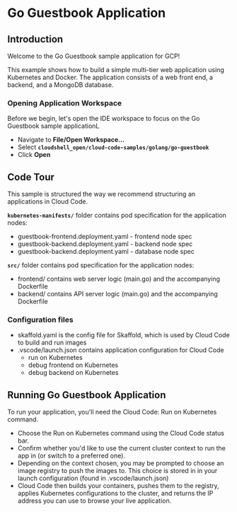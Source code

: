 # Go Guestbook Application #

## Introduction ##

Welcome to the Go Guestbook sample application for GCP!

This example shows how to build a simple multi-tier web application using
Kubernetes and Docker. The application consists of a web front end, a backend, and a MongoDB database.

### Opening Application Workspace ###

Before we begin, let's open the IDE workspace to focus on the Go Guestbook sample applicationL

* Navigate to **File/Open Workspace...**
* Select **`cloudshell_open/cloud-code-samples/golang/go-guestbook`**
* Click **Open**


## Code Tour ##

This sample is structured the way we recommend structuring an applications in Cloud Code.

**`kubernetes-manifests/`** folder contains pod specification for the application nodes:
* <walkthrough-editor-open-file filePath="cloudshell_open/cloud-code-samples/golang/go-guestbook/kubernetes-manifests/guestbook-frontend.deployment.yaml">guestbook-frontend.deployment.yaml</walkthrough-editor-open-file> - frontend node spec
* <walkthrough-editor-open-file filePath="cloudshell_open/cloud-code-samples/golang/go-guestbook/kubernetes-manifests/guestbook-backend.deployment.yaml">guestbook-backend.deployment.yaml</walkthrough-editor-open-file> - backend node spec
* <walkthrough-editor-open-file filePath="cloudshell_open/cloud-code-samples/golang/go-guestbook/kubernetes-manifests/guestbook-backend.deployment.yaml">guestbook-backend.deployment.yaml</walkthrough-editor-open-file> - database node spec

**`src/`** folder contains pod specification for the application nodes:

* frontend/ contains web server logic (<walkthrough-editor-open-file filePath="cloudshell_open/cloud-code-samples/golang/go-guestbook/src/frontend/main.go">main.go</walkthrough-editor-open-file>)
and the accompanying <walkthrough-editor-open-file filePath="cloudshell_open/cloud-code-samples/golang/go-guestbook/src/frontend/Dockerfile">Dockerfile</walkthrough-editor-open-file> 
* backend/ contains API server logic (<walkthrough-editor-open-file filePath="cloudshell_open/cloud-code-samples/golang/go-guestbook/src/backend/main.go">main.go</walkthrough-editor-open-file>)
and the accompanying <walkthrough-editor-open-file filePath="cloudshell_open/cloud-code-samples/golang/go-guestbook/src/backend/Dockerfile">Dockerfile</walkthrough-editor-open-file> 

### Configuration files ###

* <walkthrough-editor-open-file filePath="cloudshell_open/cloud-code-samples/golang/go-guestbook/skaffold.yaml">skaffold.yaml</walkthrough-editor-open-file> is the config file for Skaffold, which is used by Cloud Code to build and run images
* <walkthrough-editor-open-file filePath="cloudshell_open/cloud-code-samples/golang/go-guestbook/.vscode/launch.json">.vscode/launch.json</walkthrough-editor-open-file> contains application configuration for Cloud Code
  * <walkthrough-editor-select-line filePath="cloudshell_open/cloud-code-samples/golang/go-guestbook/.vscode/launch.json" startLine="4" endLine="12" startCharacterOffset="0" endCharacterOffset="0">run on Kubernetes</walkthrough-editor-select-line>
  * <walkthrough-editor-select-line filePath="cloudshell_open/cloud-code-samples/golang/go-guestbook/.vscode/launch.json" startLine="14" endLine="25" startCharacterOffset="0" endCharacterOffset="0">debug frontend on Kubernetes</walkthrough-editor-select-line>
  * <walkthrough-editor-select-line filePath="cloudshell_open/cloud-code-samples/golang/go-guestbook/.vscode/launch.json" startLine="27" endLine="38" startCharacterOffset="0" endCharacterOffset="0">debug backend on Kubernetes</walkthrough-editor-select-line>

## Running Go Guestbook Application ##

To run your application, you'll need the Cloud Code: Run on Kubernetes command.

* Choose the Run on Kubernetes command using the Cloud Code status bar.
* Confirm whether you'd like to use the current cluster context to run the app in (or switch to a preferred one).
* Depending on the context chosen, you may be prompted to choose an image registry to push the images to. This choice is stored in in your launch configuration (found in .vscode/launch.json)
* Cloud Code then builds your containers, pushes them to the registry, applies Kubernetes configurations to the cluster, and returns the IP address you can use to browse your live application.
